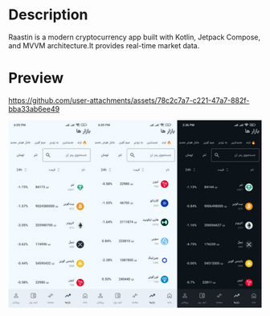 # Description
<p>
 Raastin is a modern cryptocurrency app built with Kotlin, Jetpack Compose, and MVVM architecture.It provides real-time market data.
</p>

# Preview

https://github.com/user-attachments/assets/78c2c7a7-c221-47a7-882f-bba33ab6ee49

<img   alt="Screenshot 2023-08-23 at 4 11 00 PM" src="photo19466110538.jpg">

